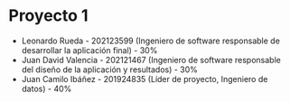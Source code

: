 # Proyecto 1
- Leonardo Rueda - 202123599 (Ingeniero de software responsable de desarrollar la aplicación final) - 30%
- Juan David Valencia - 202121467 (Ingeniero de software responsable del diseño de la aplicación y resultados) - 30%
- Juan Camilo Ibáñez - 201924835 (Líder de proyecto, Ingeniero de datos) - 40%
